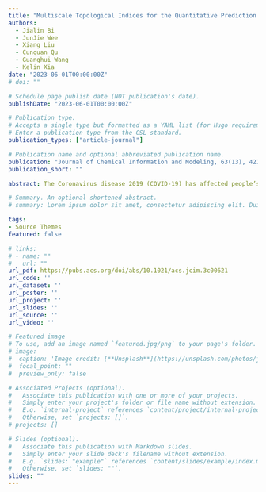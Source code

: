 ```yaml
---
title: "Multiscale Topological Indices for the Quantitative Prediction of SARS CoV-2 Binding Affinity Change upon Mutations"
authors:
  - Jialin Bi
  - JunJie Wee
  - Xiang Liu
  - Cunquan Qu
  - Guanghui Wang
  - Kelin Xia
date: "2023-06-01T00:00:00Z"
# doi: ""

# Schedule page publish date (NOT publication's date).
publishDate: "2023-06-01T00:00:00Z"

# Publication type.
# Accepts a single type but formatted as a YAML list (for Hugo requirements).
# Enter a publication type from the CSL standard.
publication_types: ["article-journal"]

# Publication name and optional abbreviated publication name.
publication: "Journal of Chemical Information and Modeling, 63(13), 4216-4227"
publication_short: ""

abstract: The Coronavirus disease 2019 (COVID-19) has affected people’s lives and the development of the global economy. Biologically, protein−protein interactions between SARS-CoV-2 surface spike (S) protein and human ACE2 protein are the key mechanism behind the COVID-19 disease. In this study, we provide insights into interactions between the SARS-CoV-2 S-protein and ACE2, and propose topological indices to quantitatively characterize the impact of mutations on binding affinity changes (ΔΔG). In our model, a series of nested simplicial complexes and their related adjacency matrices at various different scales are generated from a specially designed filtration process, based on the 3D structures of spike-ACE2 protein complexes. We develop a set of multiscale simplicial complexes-based topological indices, for the first time. Unlike previous graph network models, which give only a qualitative analysis, our topological indices can provide a quantitative prediction of the binding affinity change caused by mutations and achieve great accuracy. In particular, for mutations that happened at specifical amino acids, such as Polar amino acids or Arginine amino acids, the correlation between our topological gravity model index and binding affinity change, in terms of Pearson correlation coefficient, can be higher than 0.8. As far as we know, this is the first time multiscale topological indices have been used in the quantitative analysis of protein−protein interactions.

# Summary. An optional shortened abstract.
# summary: Lorem ipsum dolor sit amet, consectetur adipiscing elit. Duis posuere tellus ac convallis placerat. Proin tincidunt magna sed ex sollicitudin condimentum.

tags:
- Source Themes
featured: false

# links:
# - name: ""
#   url: ""
url_pdf: https://pubs.acs.org/doi/abs/10.1021/acs.jcim.3c00621
url_code: ''
url_dataset: ''
url_poster: ''
url_project: ''
url_slides: ''
url_source: ''
url_video: ''

# Featured image
# To use, add an image named `featured.jpg/png` to your page's folder. 
# image:
#  caption: 'Image credit: [**Unsplash**](https://unsplash.com/photos/jdD8gXaTZsc)'
#  focal_point: ""
#  preview_only: false

# Associated Projects (optional).
#   Associate this publication with one or more of your projects.
#   Simply enter your project's folder or file name without extension.
#   E.g. `internal-project` references `content/project/internal-project/index.md`.
#   Otherwise, set `projects: []`.
# projects: []

# Slides (optional).
#   Associate this publication with Markdown slides.
#   Simply enter your slide deck's filename without extension.
#   E.g. `slides: "example"` references `content/slides/example/index.md`.
#   Otherwise, set `slides: ""`.
slides: ""
---
```


